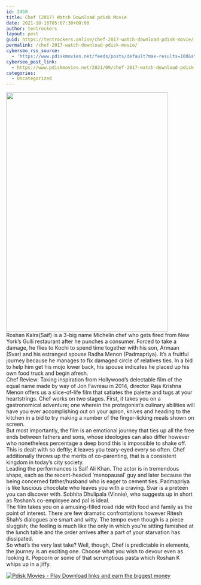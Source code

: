```yaml
---
id: 2458
title: Chef (2017) Watch Download pdisk Movie
date: 2021-10-16T05:07:30+00:00
author: tentrockers
layout: post
guid: https://tentrockers.online/chef-2017-watch-download-pdisk-movie/
permalink: /chef-2017-watch-download-pdisk-movie/
cyberseo_rss_source:
  - 'https://www.pdiskmovies.net/feeds/posts/default?max-results=100&start-index=201'
cyberseo_post_link:
  - https://www.pdiskmovies.net/2021/09/chef-2017-watch-download-pdisk-movie.html
categories:
  - Uncategorized
---
```

<div class="separator">
  <a href="https://1.bp.blogspot.com/-B6V2_Ztb1FM/YVFPdHcU2UI/AAAAAAAAAXU/2lpOx8vOReI9XY45DsbUqvJdQkxcFPcQwCLcBGAsYHQ/s845/ht.jpg" imageanchor="1"><img loading="lazy" border="0" data-original-height="845" data-original-width="571" height="640" src="https://1.bp.blogspot.com/-B6V2_Ztb1FM/YVFPdHcU2UI/AAAAAAAAAXU/2lpOx8vOReI9XY45DsbUqvJdQkxcFPcQwCLcBGAsYHQ/w432-h640/ht.jpg" width="432" /></a>
</div>



<div>
  <div>
    <span>Roshan Kalra(Saif) is a 3-big name Michelin chef who gets fired from New York’s Gulli restaurant after he punches a consumer. Forced to take a damage, he flies to Kochi to spend time together with his son, Armaan (Svar) and his estranged spouse Radha Menon (Padmapriya). It’s a fruitful journey because he manages to fix damaged circle of relatives ties. In a bid to help him get his mojo lower back, his spouse indicates he placed up his own food truck and begin afresh.</span>
  </div>
  
  <div>
    <span>Chef Review: Taking inspiration from Hollywood’s delectable film of the equal name made by way of Jon Favreau in 2014, director Raja Krishna Menon offers us a slice-of-life film that satiates the palette and tugs at your heartstrings. Chef works on two stages. First, it takes you on a gastronomical adventure; one wherein the protagonist’s culinary abilities will have you ever accomplishing out on your apron, knives and heading to the kitchen in a bid to try making a number of the finger-licking meals shown on screen.</span>
  </div>
  
  <div>
    <span>But most importantly, the film is an emotional journey that ties up all the free ends between fathers and sons, whose ideologies can also differ however who nonetheless percentage a deep bond this is impossible to shake off. This is dealt with so deftly; it leaves you teary-eyed every so often. Chef additionally throws up the merits of co-parenting, that is a consistent kingdom in today’s city society.</span>
  </div>
  
  <div>
    <span>Leading the performances is Saif Ali Khan. The actor is in tremendous shape, each as the recent-headed ‘menopausal’ guy and later because the being concerned father/husband who is eager to cement ties. Padmapriya is like luscious chocolate who leaves you with a craving. Svar is a preteen you can discover with. Sobhita Dhulipala (Vinnie), who suggests up in short as Roshan’s co-employee and pal is ideal.</span>
  </div>
  
  <div>
    <span>The film takes you on a amusing-filled road ride with food and family as the point of interest. There are few dramatic confrontations however Ritesh Shah’s dialogues are smart and witty. The tempo even though is a piece sluggish; the feeling is much like the only in which you&#8217;re sitting famished at the lunch table and the order arrives after a part of your starvation has dissipated.</span>
  </div>
  
  <div>
    <span>So what’s the very last take? Well, though, Chef is predictable in elements, the journey is an exciting one. Choose what you wish to devour even as looking it. Popcorn or some of that scrumptious pasta which Roshan K whips up in a jiffy.</span>
  </div>
</div>

[![](https://1.bp.blogspot.com/-a93bp85aB6g/YUXjACCiX3I/AAAAAAAAbQE/GHmPI7h0af0tqn6tYzd0cdrDv9Hu9LUSACLcBGAsYHQ/s16000/Play_it_New-removebg-preview.png "Pdisk Movies - Play Download links and earn the biggest money")](https://kofilink.com/1/bnYybHdsMDAyaTN5?dn=1)